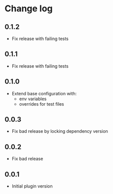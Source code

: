 # Change log

## 0.1.2

* Fix release with failing tests

## 0.1.1

* Fix release with failing tests

## 0.1.0

* Extend base configuration with:
  - env variables
  - overrides for test files

## 0.0.3

* Fix bad release by locking dependency version

## 0.0.2

* Fix bad release

## 0.0.1

* Initial plugin version
